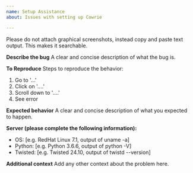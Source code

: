 ```yaml
---
name: Setup Assistance
about: Issues with setting up Cowrie

---
```


Please do not attach graphical screenshots, instead copy and paste text output. This makes it searchable.

**Describe the bug**
A clear and concise description of what the bug is.

**To Reproduce**
Steps to reproduce the behavior:
1. Go to '...'
2. Click on '....'
3. Scroll down to '....'
4. See error

**Expected behavior**
A clear and concise description of what you expected to happen.

**Server (please complete the following information):**
 - OS: [e.g. RedHat Linux 7.1, output of uname -a]
 - Python: [e.g. Python 3.6.6, output of python -V]
 - Twisted: [e.g. Twisted 24.10, output of twistd --version]


**Additional context**
Add any other context about the problem here.
